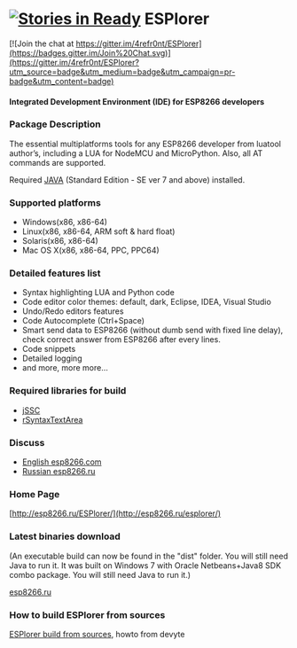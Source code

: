 [![Stories in Ready](https://badge.waffle.io/4refr0nt/ESPlorer.png?label=ready&title=Ready)](https://waffle.io/4refr0nt/ESPlorer)
ESPlorer
========

[![Join the chat at https://gitter.im/4refr0nt/ESPlorer](https://badges.gitter.im/Join%20Chat.svg)](https://gitter.im/4refr0nt/ESPlorer?utm_source=badge&utm_medium=badge&utm_campaign=pr-badge&utm_content=badge)
#### Integrated Development Environment (IDE) for ESP8266 developers

### Package Description
The essential multiplatforms tools for any ESP8266 developer from luatool author’s, including a LUA for NodeMCU and MicroPython. Also, all AT commands are supported.

Required [JAVA](http://java.com/download) (Standard Edition - SE ver 7 and above) installed.

### Supported platforms
- Windows(x86, x86-64)
- Linux(x86, x86-64, ARM soft & hard float)
- Solaris(x86, x86-64)
- Mac OS X(x86, x86-64, PPC, PPC64)

### Detailed features list
- Syntax highlighting LUA and Python code
- Code editor color themes: default, dark, Eclipse, IDEA, Visual Studio
- Undo/Redo editors features
- Code Autocomplete (Ctrl+Space)
- Smart send data to ESP8266 (without dumb send with fixed line delay), check correct answer from ESP8266 after every lines.
- Code snippets
- Detailed logging
- and more, more more…

### Required libraries for build
* [jSSC](https://code.google.com/p/java-simple-serial-connector/)
* [rSyntaxTextArea](http://bobbylight.github.io/RSyntaxTextArea/)

### Discuss
* [English esp8266.com](http://www.esp8266.com/viewtopic.php?f=22&t=882)
* [Russian esp8266.ru](http://esp8266.ru/forum/threads/esplorer.34/)

### Home Page
[http://esp8266.ru/ESPlorer/](http://esp8266.ru/esplorer/)

### Latest binaries download
(An executable build can now be found in the "dist" folder. You will still need Java to run it. It was built on Windows 7 with Oracle Netbeans+Java8 SDK combo package. You will still need Java to run it.)

[esp8266.ru](http://esp8266.ru/esplorer/#download)

### How to build ESPlorer from sources
[ESPlorer build from sources](https://github.com/devyte/nodemcu-platform/wiki/How-to-build-ESPlorer-from-sources), howto from devyte
